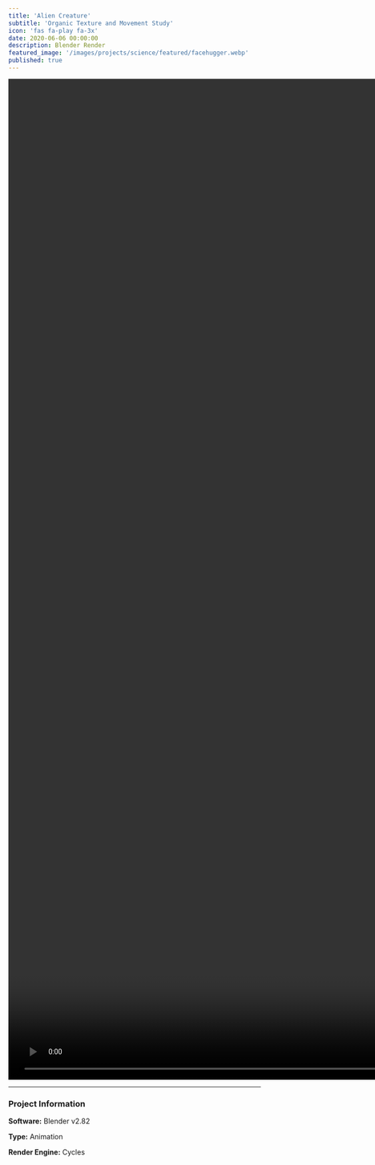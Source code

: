 ```yaml
---
title: 'Alien Creature'
subtitle: 'Organic Texture and Movement Study'
icon: 'fas fa-play fa-3x'
date: 2020-06-06 00:00:00
description: Blender Render
featured_image: '/images/projects/science/featured/facehugger.webp'
published: true
---
```


<video style="width:100vh;" controls loop autoplay>
    <source src="/images/projects/science/full_size/facehugger.mp4" type="video/mp4">
</video>

---

### Project Information

**Software:** Blender v2.82

**Type:** Animation

**Render Engine:** Cycles
